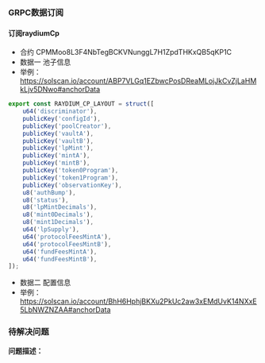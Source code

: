 ### GRPC数据订阅

#### 订阅raydiumCp
* 合约 CPMMoo8L3F4NbTegBCKVNunggL7H1ZpdTHKxQB5qKP1C
* 数据一 池子信息
* 举例：https://solscan.io/account/ABP7VLGq1EZbwcPosDReaMLojJkCvZjLaHMkLjv5DNwo#anchorData
```Typescript
export const RAYDIUM_CP_LAYOUT = struct([
    u64('discriminator'),
    publicKey('configId'),
    publicKey('poolCreator'),
    publicKey('vaultA'),
    publicKey('vaultB'),
    publicKey('lpMint'),
    publicKey('mintA'),
    publicKey('mintB'),
    publicKey('token0Program'),
    publicKey('token1Program'),
    publicKey('observationKey'),
    u8('authBump'),
    u8('status'),
    u8('lpMintDecimals'),
    u8('mint0Decimals'),
    u8('mint1Decimals'),
    u64('lpSupply'),
    u64('protocolFeesMintA'),
    u64('protocolFeesMintB'),
    u64('fundFeesMintA'),
    u64('fundFeesMintB'),
]);
```
* 数据二 配置信息
* 举例：https://solscan.io/account/BhH6HphjBKXu2PkUc2aw3xEMdUvK14NXxE5LbNWZNZAA#anchorData


### 待解决问题


**问题描述：**




